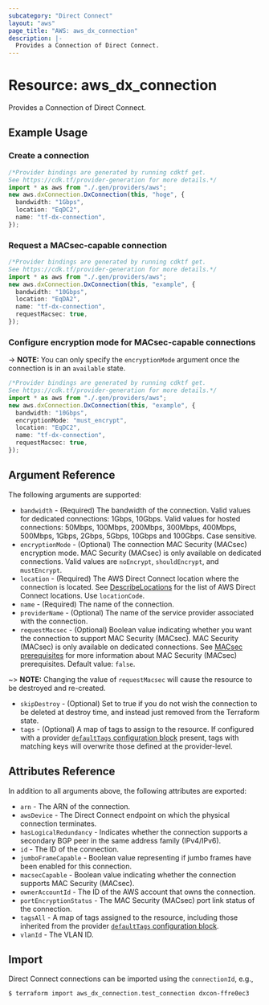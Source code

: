 ```yaml
---
subcategory: "Direct Connect"
layout: "aws"
page_title: "AWS: aws_dx_connection"
description: |-
  Provides a Connection of Direct Connect.
---
```


# Resource: aws\_dx\_connection

Provides a Connection of Direct Connect.

## Example Usage

### Create a connection

```typescript
/*Provider bindings are generated by running cdktf get.
See https://cdk.tf/provider-generation for more details.*/
import * as aws from "./.gen/providers/aws";
new aws.dxConnection.DxConnection(this, "hoge", {
  bandwidth: "1Gbps",
  location: "EqDC2",
  name: "tf-dx-connection",
});

```

### Request a MACsec-capable connection

```typescript
/*Provider bindings are generated by running cdktf get.
See https://cdk.tf/provider-generation for more details.*/
import * as aws from "./.gen/providers/aws";
new aws.dxConnection.DxConnection(this, "example", {
  bandwidth: "10Gbps",
  location: "EqDA2",
  name: "tf-dx-connection",
  requestMacsec: true,
});

```

### Configure encryption mode for MACsec-capable connections

\-> **NOTE:** You can only specify the `encryptionMode` argument once the connection is in an `available` state.

```typescript
/*Provider bindings are generated by running cdktf get.
See https://cdk.tf/provider-generation for more details.*/
import * as aws from "./.gen/providers/aws";
new aws.dxConnection.DxConnection(this, "example", {
  bandwidth: "10Gbps",
  encryptionMode: "must_encrypt",
  location: "EqDC2",
  name: "tf-dx-connection",
  requestMacsec: true,
});

```

## Argument Reference

The following arguments are supported:

* `bandwidth` - (Required) The bandwidth of the connection. Valid values for dedicated connections: 1Gbps, 10Gbps. Valid values for hosted connections: 50Mbps, 100Mbps, 200Mbps, 300Mbps, 400Mbps, 500Mbps, 1Gbps, 2Gbps, 5Gbps, 10Gbps and 100Gbps. Case sensitive.
* `encryptionMode` - (Optional) The connection MAC Security (MACsec) encryption mode. MAC Security (MACsec) is only available on dedicated connections. Valid values are `noEncrypt`, `shouldEncrypt`, and `mustEncrypt`.
* `location` - (Required) The AWS Direct Connect location where the connection is located. See [DescribeLocations](https://docs.aws.amazon.com/directconnect/latest/APIReference/API_DescribeLocations.html) for the list of AWS Direct Connect locations. Use `locationCode`.
* `name` - (Required) The name of the connection.
* `providerName` - (Optional) The name of the service provider associated with the connection.
* `requestMacsec` - (Optional) Boolean value indicating whether you want the connection to support MAC Security (MACsec). MAC Security (MACsec) is only available on dedicated connections. See [MACsec prerequisites](https://docs.aws.amazon.com/directconnect/latest/UserGuide/direct-connect-mac-sec-getting-started.html#mac-sec-prerequisites) for more information about MAC Security (MACsec) prerequisites. Default value: `false`.

\~> **NOTE:** Changing the value of `requestMacsec` will cause the resource to be destroyed and re-created.

* `skipDestroy` - (Optional) Set to true if you do not wish the connection to be deleted at destroy time, and instead just removed from the Terraform state.
* `tags` - (Optional) A map of tags to assign to the resource. If configured with a provider [`defaultTags` configuration block](https://registry.terraform.io/providers/hashicorp/aws/latest/docs#default_tags-configuration-block) present, tags with matching keys will overwrite those defined at the provider-level.

## Attributes Reference

In addition to all arguments above, the following attributes are exported:

* `arn` - The ARN of the connection.
* `awsDevice` - The Direct Connect endpoint on which the physical connection terminates.
* `hasLogicalRedundancy` - Indicates whether the connection supports a secondary BGP peer in the same address family (IPv4/IPv6).
* `id` - The ID of the connection.
* `jumboFrameCapable` - Boolean value representing if jumbo frames have been enabled for this connection.
* `macsecCapable` - Boolean value indicating whether the connection supports MAC Security (MACsec).
* `ownerAccountId` - The ID of the AWS account that owns the connection.
* `portEncryptionStatus` - The MAC Security (MACsec) port link status of the connection.
* `tagsAll` - A map of tags assigned to the resource, including those inherited from the provider [`defaultTags` configuration block](https://registry.terraform.io/providers/hashicorp/aws/latest/docs#default_tags-configuration-block).
* `vlanId` - The VLAN ID.

## Import

Direct Connect connections can be imported using the `connectionId`, e.g.,

```console
$ terraform import aws_dx_connection.test_connection dxcon-ffre0ec3
```
